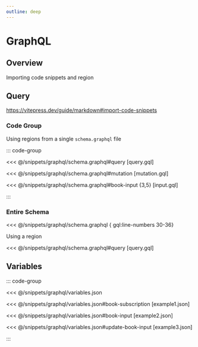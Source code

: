 ```yaml
---
outline: deep
---
```


# GraphQL

## Overview

Importing code snippets and region

## Query

https://vitepress.dev/guide/markdown#import-code-snippets

### Code Group

Using regions from a single `schema.graphql` file

::: code-group

<<< @/snippets/graphql/schema.graphql#query [query.gql]

<<< @/snippets/graphql/schema.graphql#mutation [mutation.gql]

<<< @/snippets/graphql/schema.graphql#book-input {3,5} [input.gql]

:::

### Entire Schema

<<< @/snippets/graphql/schema.graphql { gql:line-numbers 30-36}

Using a region

<<< @/snippets/graphql/schema.graphql#query [query.gql]

## Variables

::: code-group

<<< @/snippets/graphql/variables.json

<<< @/snippets/graphql/variables.json#book-subscription [example1.json]

<<< @/snippets/graphql/variables.json#book-input [example2.json]

<<< @/snippets/graphql/variables.json#update-book-input [example3.json]

:::
